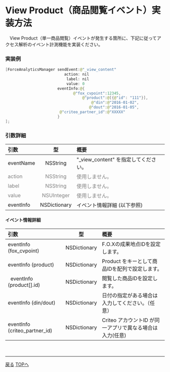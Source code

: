 #	View Product（商品閲覧イベント）実装方法

　View Product（単一商品閲覧）イベントが発生する箇所に、下記に従ってアクセス解析のイベント計測機能を実装ください。

### 実装例

```java
[ForceAnalyticsManager sendEvent:@"_view_content"
                          action: nil
                           label: nil
                           value: 0
                       eventInfo:@{
                              @"fox_cvpoint":12345,
                                  @"product":@[{@"id": "111"}],
                                      @"din":@"2016-01-02",
                                     @"dout":@"2016-01-05",
                        @"criteo_partner_id":@"XXXXX"
                       }
];
```

### 引数詳細

| 引数 | 型 | 概要 |
|:----------|:-----------:|:------------|
|eventName|NSString|"\_view\_content" を指定してください。|
|<span style="color:grey">action|<span style="color:grey">NSString|<span style="color:grey">使用しません。|
|<span style="color:grey">label|<span style="color:grey">NSString|<span style="color:grey">使用しません。|
|<span style="color:grey">value|<span style="color:grey">NSUInteger|<span style="color:grey">使用しません。|
|eventInfo|NSDictionary|イベント情報詳細 (以下参照)|

#### イベント情報詳細

| 引数 | 型 | 概要 |
|:----------|:-----------:|:------------|
|eventInfo (fox_cvpoint)|NSDictionary|F.O.Xの成果地点IDを設定します。|
|eventInfo (product)|NSDictionary|Product をキーとして商品IDを配列で設定します。
|&nbsp;&nbsp;eventInfo (product[].id)|NSDictionary|閲覧した商品IDを設定します。|
|eventInfo (din/dout)|NSDictionary|⽇付の指定がある場合は⼊⼒してください。（任意）|
|eventInfo (criteo_partner_id)|NSDictionary|Criteo アカウントID が同⼀アプリで異なる場合は⼊⼒(任意)|
　　

---
[戻る](/lang/ja/doc/fox_engagement/README.md)
[TOPへ](/lang/ja/README.md)
